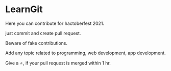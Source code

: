 # LearnGit
Here you can contribute for hactoberfest 2021.

just commit and create pull request.

Beware of fake contributions.

Add any topic related to programming, web development, app development.

Give a ⭐, if your pull request is merged within 1 hr.
